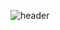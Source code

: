 ![header](https://capsule-render.vercel.app/api?type=waving&color=auto&text=Ocean&animation=twinkling&height=200)